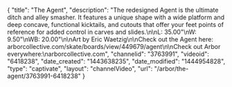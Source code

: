 {
    "title": "The Agent",
    "description": "The redesigned Agent is the ultimate ditch and alley smasher. It features a unique shape with a wide platform and deep concave, functional kicktails, and cutouts that offer your feet points of reference for added control in carves and slides.\n\nL: 35.00\"\nW: 9.50\"\nWB: 20.00\"\n\nArt by Eric Waetzig\n\nCheck out the Agent here: arborcollective.com\/skate\/boards\/view\/449679\/agent\n\nCheck out Arbor everywhere:\narborcollective.com",
    "channelid": "3763991",
    "videoid": "6418238",
    "date_created": "1443638235",
    "date_modified": "1444954828",
    "type": "captivate",
    "layout": "channelVideo",
    "url": "\/arbor\/the-agent\/3763991-6418238"
}